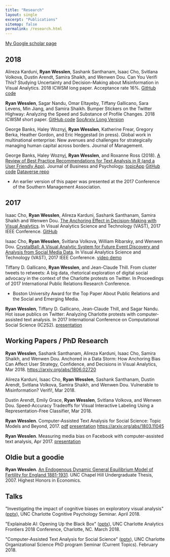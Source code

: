 ```yaml
---
title: "Research"
layout: single
excerpt: "Publications"
sitemap: false
permalink: /research.html
---
```


[My Google scholar page](https://scholar.google.com/citations?user=F40SbCkAAAAJ&hl=en)

## 2018

Alireza Karduni, **Ryan Wesslen**, Sashank Santhanam, Isaac Cho, Svitlana Volkova, Dustin Arendt, Samira Shaikh, and Wenwen Dou. Can You Verifi This? Studying Uncertainty and Decision-Making about Misinformation in Visual Analytics. 2018 ICWSM long paper. Acceptance rate 16%. [GitHub code](https://github.com/wesslen/verifi-icwsm-2018)

**Ryan Wesslen**, Sagar Nandu, Omar Eltayeby, Tiffany Gallicano, Sara Levens, Min Jiang, and Samira Shaikh. Bumper Stickers on the Twitter Highway: Analyzing the Speed and Substance of Profile Changes. 2018 ICWSM short paper. [GitHub code](https://github.com/wesslen/twitter-bumper-sticker-icwsm2018) [SocArxiv Long Version](https://osf.io/preprints/socarxiv/bx9rm)

George Banks, Haley Woznyj, **Ryan Wesslen**, Katherine Frear, Gregory Berka, Heather Gordon, and Eric Heggestad (in press). Global work in multinational enterprise: New avenues and challenges for strategically managing human capital across borders. Journal of Management.

George Banks, Haley Woznyj, **Ryan Wesslen**, and Roxanne Ross (2018). [A Review of Best Practice Recommendations for Text Analysis in R (and a User Friendly App)](https://link.springer.com/article/10.1007/s10869-017-9528-3). Journal of Business and Psychology. [topicApp](https://github.com/wesslen/topicApp) [GitHub code](https://github.com/wesslen/text-analysis-org-science) [Dataverse repo](https://dataverse.unc.edu/dataset.xhtml?persistentId=doi:10.15139/S3/R4W7ZS)

*   An earlier version of this paper was presented at the 2017 Conference of the Southern Management Association.

## 2017

Isaac Cho, **Ryan Wesslen**, Alireza Karduni, Sashank Santhanam, Samira Shaikh and Wenwen Dou. [The Anchoring Effect in Decision-Making with Visual Analytics](/assets/documents/papers/anchorbias.pdf). In Visual Analytics Science and Technology (VAST), 2017 IEEE Conference. [GitHub](https://github.com/wesslen/vast2017-anchoringeffect)

Isaac Cho, **Ryan Wesslen**, Svitlana Volkova, William Ribarsky, and Wenwen Dou. [CrystalBall: A Visual Analytic System for Future Event Discovery and Analysis from Social Media Data](/assets/documents/papers/crystalball.pdf). In Visual Analytics Science and Technology (VAST), 2017 IEEE Conference. [video demo](https://vimeo.com/230830262)

Tiffany D. Gallicano, **Ryan Wesslen**, and Jean-Claude Thill. From cluster tweets to retweets: A big data, rhetorical exploration of digital social advocacy in the context of the Charlotte protests on Twitter. In Proceedings of 2017 International Public Relations Research Conference.

*   Boston University Award for the Top Paper About Public Relations and the Social and Emerging Media.

**Ryan Wesslen**, Tiffany D. Gallicano, Jean-Claude Thill, and Sagar Nandu. Hot issue publics on Twitter: Analyzing Charlotte protests with computer-assisted text analysis. In 2017 International Conference on Computational Social Science (IC2S2). [presentation](/assets/documents/presentations/IC2S2-HotIssue-Charlotte.pdf)

## Working Papers / PhD Research

**Ryan Wesslen**, Sashank Santhanam, Alireza Karduni, Isaac Cho, Samira Shaikh, and Wenwen Dou. Anchored in a Data Storm: How Anchoring Bias Can Affect User Strategy, Confidence, and Decisions in Visual Analytics, Mar 2018. <https://arxiv.org/abs/1806.02720>

Alireza Karduni, Isaac Cho, **Ryan Wesslen**, Sashank Santhanam, Dustin Arendt, Svitlana Volkova, Samira Shaikh, and Wenwen Dou. Vulnerable to Misinformation? Verifi!, Mar 2018.

Dustin Arendt, Emily Grace, **Ryan Wesslen**, Svitlana Volkova, and Wenwen Dou. Speed-Accuracy Tradeoffs for Visual Interactive Labeling Using a Representation-Free Classifier, Mar 2018.

**Ryan Wesslen**. Computer-Assisted Text Analysis for Social Science: Topic Models and Beyond, 2017. [pdf](/assets/documents/papers/topic-models-beyond.pdf) [presentation](/assets/documents/presentations/qualifying-exam-presentation.pptx) <https://arxiv.org/abs/1803.11045>

**Ryan Wesslen**. Measuring media bias on Facebook with computer-assisted text analysis, Apr 2017. [presentation](/assets/documents/presentations/media-bias-presentation.pptx)

## Oldie but a goodie

**Ryan Wesslen**. [An Endogenous Dynamic General Equilibrium Model of Fertility for England 1881-1931](/assets/documents/papers/uncch-thesis.pdf). UNC Chapel Hill Undergraduate Thesis, 2007. Highest Honors in Economics.

## Talks

"Investigating the impact of cognitive biases on exploratory visual analysis" ([pptx](https://webpages.uncc.edu/rwesslen/wesslen-cog-bias-04122018.pptx)), UNC Charlotte Cognitive Psychology Seminar. April 2018.

"Explainable AI: Opening Up the Black Box" ([pptx](/assets/documents/presentations/Wesslen-ExplainableAI-final.pptx)), UNC Charlotte Analytics Frontiers 2018 Conference, Charlotte, NC. March 2018.

"Computer-Assisted Text Analysis for Social Science" ([pptx](/assets/documents/presentations/orgsci-text-wesslen.pptx)), UNC Charlotte Organizational Science PhD program Seminar (Current Topics). February 2018.
